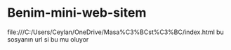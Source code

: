 # Benim-mini-web-sitem

file:///C:/Users/Ceylan/OneDrive/Masa%C3%BCst%C3%BC/index.html bu sosyanın url si bu mu oluyor
